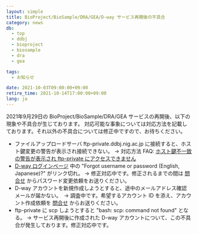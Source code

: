 ```yaml
---
layout: simple
title: BioProject/BioSample/DRA/GEA/D-way サービス再開後の不具合
category: news
db:
  - top
  - ddbj
  - bioproject
  - biosample
  - dra
  - gea

tags:
  - お知らせ

date: 2021-10-03T09:00:00+09:00
retire_time: 2021-10-14T17:00:00+09:00
lang: ja
---
```


2021年9月29日の BioProject/BioSample/DRA/GEA サービスの再開後、以下の現象や不具合が生じております。
対応可能な事象については対応方法を記載しております。それ以外の不具合については修正中ですので、お待ちください。    

* ファイルアップロードサーバ ftp-private.ddbj.nig.ac.jp に接続すると、ホスト鍵変更の警告が表示され接続できない。 → 対応方法 FAQ: [ホスト鍵不一致の警告が表示され ftp-private にアクセスできません](/faq/ja/known-hosts.html)    
* [D-way ログインページ](https://ddbj.nig.ac.jp/D-way/login_form) 中の "Forgot username or password (English, Japanese)?" がリンク切れ。 → 修正対応中です。修正されるまでの間は [問合せ](/contact-ddbj.html) からパスワード変更依頼をお送りください。   
* D-way アカウントを新規作成しようとすると、途中のメールアドレス確認メールが届かない。　→ 調査中です。希望するアカウント ID を添え、アカウント作成依頼を [問合せ](/contact-ddbj.html) からお送りください。   
* ftp-private に scp しようとすると "bash: scp: command not found" となる。 → サービス再開後に作成された D-way アカウントについて、この不具合が発生しております。修正対応中です。    



